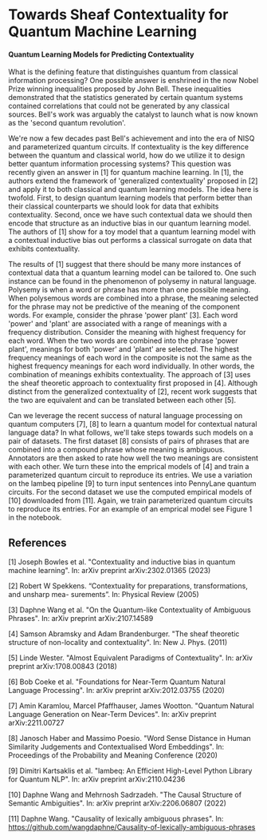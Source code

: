 # Towards Sheaf Contextuality for Quantum Machine Learning
#### Quantum Learning Models for Predicting Contextuality

What is the defining feature that distinguishes quantum from classical information processing?  One possible answer is enshrined in the now Nobel Prize winning inequalities proposed by John Bell.  These inequalities demonstrated that the statistics generated by certain quantum systems contained correlations that could not be generated by any classical sources.  Bell's work was arguably the catalyst to launch what is now known as the 'second quantum revolution'.

We're now a few decades past Bell's achievement and into the era of NISQ and parameterized quantum circuits.  If contextuality is the key difference between the quantum and classical world, how do we utilize it to design better quantum information processing systems?  This question was recently given an answer in [1] for quantum machine learning.  In [1], the authors extend the framework of 'generalized contextuality' proposed in [2] and apply it to both classical and quantum learning models.  The idea here is twofold.  First, to design quantum learning models that perform better than their classical counterparts we should look for data that exhibits contextuality.  Second, once we have such contextual data we should then encode that structure as an inductive bias in our quantum learning model.  The authors of [1] show for a toy model that a quantum learning model with a contextual inductive bias out performs a classical surrogate on data that exhibits contextuality.

The results of [1] suggest that there should be many more instances of contextual data that a quantum learning model can be tailored to.  One such instance can be found in the phenomenon of polysemy in natural language.  Polysemy is when a word or phrase has more than one possible meaning.  When polysemous words are combined into a phrase, the meaning selected for the phrase may not be predictive of the meaning of the component words.  For example, consider the phrase 'power plant' [3].  Each word 'power' and 'plant' are associated with a range of meanings with a frequency distribution.  Consider the meaning with highest frequency for each word. When the two words are combined into the phrase 'power plant', meanings for both 'power' and 'plant' are selected.  The highest frequency meanings of each word in the composite is not the same as the highest frequency meanings for each word individually.  In other words, the combination of meanings exhibits contextuality.  The approach of [3] uses the sheaf theoretic approach to contextuality first proposed in [4].  Although distinct from the generalized contextuality of [2], recent work suggests that the two are equivalent and can be translated between each other [5].

Can we leverage the recent success of natural language processing on quantum computers [7], [8] to learn a quantum model for contextual natural language data? In what follows, we'll take steps towards such models on a pair of datasets.  The first dataset [8] consists of pairs of phrases that are combined into a compound phrase whose meaning is ambiguous.  Annotators are then asked to rate how well the two meanings are consistent with each other.  We turn these into the emprical models of [4] and train a parameterized quantum circuit to reproduce its entries. We use a variation on the lambeq pipeline [9] to turn input sentences into PennyLane quantum circuits.  For the second dataset we use the computed empirical models of [10] downloaded from [11].  Again, we train parameterized quantum circuits to reproduce its entries.  For an example of an emprical model see Figure 1 in the notebook.


## References

[1] Joseph Bowles et al. "Contextuality and inductive bias in quantum machine learning". In: arXiv preprint arXiv:2302.01365 (2023)

[2] Robert W Spekkens. “Contextuality for preparations, transformations, and unsharp mea-
surements”. In: Physical Review (2005)

[3] Daphne Wang et al. "On the Quantum-like Contextuality of Ambiguous Phrases". In: arXiv preprint arXiv:2107.14589

[4] Samson Abramsky and Adam Brandenburger. "The sheaf theoretic structure of non-locality and contextuality". In: New J. Phys. (2011)

[5] Linde Wester. "Almost Equivalent Paradigms of Contextuality". In: arXiv preprint arXiv:1708.00843 (2018)
        
[6] Bob Coeke et al. "Foundations for Near-Term Quantum Natural Language Processing". In: arXiv preprint arXiv:2012.03755 (2020)

[7] Amin Karamlou, Marcel Pfaffhauser, James Wootton. "Quantum Natural Language Generation on Near-Term Devices". In: arXiv preprint arXiv:2211.00727

[8] Janosch Haber and Massimo Poesio. "Word Sense Distance in Human Similarity Judgements and Contextualised Word Embeddings".  In: Proceedings of the Probability and Meaning Conference (2020)

[9] Dimitri Kartsaklis et al. "lambeq: An Efficient High-Level Python Library for Quantum NLP". In: arXiv preprint arXiv:2110.04236

[10] Daphne Wang and Mehrnosh Sadrzadeh. "The Causal Structure of Semantic Ambiguities". In: arXiv preprint arXiv:2206.06807 (2022)

[11] Daphne Wang. "Causality of lexically ambiguous phrases". In: https://github.com/wangdaphne/Causality-of-lexically-ambiguous-phrases
